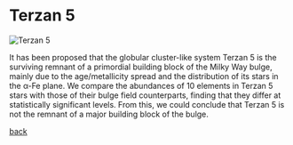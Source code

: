 # Terzan 5
![Terzan 5](terzan5.jpg)

It has been proposed that the globular cluster-like system Terzan 5 is the surviving remnant of a primordial building block of the Milky Way bulge, mainly due to the age/metallicity spread and the distribution of its stars in the α-Fe plane. We compare the abundances of 10 elements in Terzan 5 stars with those of their bulge field counterparts, finding that they differ at statistically significant levels. From this, we could conclude that Terzan 5 is not the remnant of a major building block of the bulge.

[back](./)
